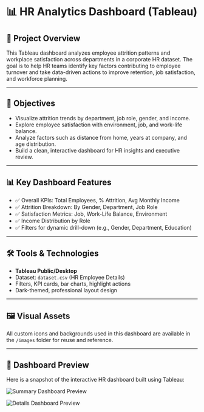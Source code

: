 # 📊 HR Analytics Dashboard (Tableau)

## 🧾 Project Overview
This Tableau dashboard analyzes employee attrition patterns and workplace satisfaction across departments in a corporate HR dataset. The goal is to help HR teams identify key factors contributing to employee turnover and take data-driven actions to improve retention, job satisfaction, and workforce planning.

---

## 🎯 Objectives
- Visualize attrition trends by department, job role, gender, and income.
- Explore employee satisfaction with environment, job, and work-life balance.
- Analyze factors such as distance from home, years at company, and age distribution.
- Build a clean, interactive dashboard for HR insights and executive review.

---

## 📊 Key Dashboard Features
- ✅ Overall KPIs: Total Employees, % Attrition, Avg Monthly Income
- ✅ Attrition Breakdown: By Gender, Department, Job Role
- ✅ Satisfaction Metrics: Job, Work-Life Balance, Environment
- ✅ Income Distribution by Role
- ✅ Filters for dynamic drill-down (e.g., Gender, Department, Education)

---

## 🛠 Tools & Technologies
- **Tableau Public/Desktop**
- Dataset: `dataset.csv` (HR Employee Details)
- Filters, KPI cards, bar charts, highlight actions
- Dark-themed, professional layout design

---

## 🖼 Visual Assets
All custom icons and backgrounds used in this dashboard are available in the `/images` folder for reuse and reference.

---

## 📸 Dashboard Preview

Here is a snapshot of the interactive HR dashboard built using Tableau:

![Summary Dashboard Preview](https://github.com/MayankAgrawal099/Mayank_Resume_Projects/blob/main/HR-Analytics-Dashboard(Tableau)/Dashboard-Preview/HR%20_%20Summary.png?raw=true)


![Details Dashboard Preview](https://github.com/MayankAgrawal099/Mayank_Resume_Projects/blob/main/HR-Analytics-Dashboard(Tableau)/Dashboard-Preview/HR%20_%20Details.png?raw=true)
